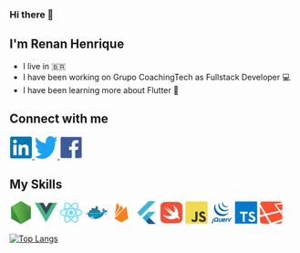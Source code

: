 ### Hi there 👋
## I'm Renan Henrique
- I live in 🇧🇷
- I have been working on Grupo CoachingTech as Fullstack Developer 💻
- I have been learning more about Flutter 💖

## Connect with me
<a href="">
  <img src="https://raw.githubusercontent.com/devicons/devicon/master/icons/linkedin/linkedin-original.svg" heigth="30" width="40"/>
</a>
<a href="">
  <img src="https://raw.githubusercontent.com/devicons/devicon/master/icons/twitter/twitter-original.svg" heigth="30" width="40"/>
</a>
<a href="">
  <img src="https://raw.githubusercontent.com/devicons/devicon/master/icons/facebook/facebook-original.svg" heigth="30" width="40"/>
</a>

## My Skills

<img src="https://raw.githubusercontent.com/devicons/devicon/master/icons/nodejs/nodejs-original.svg" heigth="30" width="40" style="max-width:100%"></img>
<img src="https://raw.githubusercontent.com/devicons/devicon/master/icons/vuejs/vuejs-original.svg" heigth="30" width="40" style="max-width:100%"></img>
<img src="https://raw.githubusercontent.com/devicons/devicon/master/icons/react/react-original.svg" heigth="30" width="40" style="max-width:100%"></img>
<img src="https://raw.githubusercontent.com/devicons/devicon/master/icons/docker/docker-original.svg" heigth="30" width="40" style="max-width:100%"></img>
<img src="https://raw.githubusercontent.com/devicons/devicon/master/icons/firebase/firebase-plain.svg" heigth="30" width="40" style="max-width:100%"></img>
<img src="https://raw.githubusercontent.com/devicons/devicon/master/icons/flutter/flutter-original.svg" heigth="30" width="40" style="max-width:100%"></img>
<img src="https://raw.githubusercontent.com/devicons/devicon/master/icons/swift/swift-original.svg" heigth="30" width="40" style="max-width:100%"></img>
<img src="https://raw.githubusercontent.com/devicons/devicon/master/icons/javascript/javascript-original.svg" heigth="30" width="40" style="max-width:100%"></img>
<img src="https://raw.githubusercontent.com/devicons/devicon/master/icons/jquery/jquery-plain-wordmark.svg" heigth="30" width="40" style="max-width:100%"></img>
<img src="https://raw.githubusercontent.com/devicons/devicon/master/icons/typescript/typescript-original.svg" heigth="30" width="40" style="max-width:100%"></img>
<img src="https://raw.githubusercontent.com/devicons/devicon/master/icons/laravel/laravel-plain.svg" heigth="30" width="40" style="max-width:100%"></img>


[![Top Langs](https://github-readme-stats.vercel.app/api/top-langs/?username=renamcomn)](https://github.com/renamcomn/github-readme-stats)


<!--
**renamcomn/renamcomn** is a ✨ _special_ ✨ repository because its `README.md` (this file) appears on your GitHub profile.

Here are some ideas to get you started:

- 🔭 I’m currently working on ...
- 🌱 I’m currently learning ...
- 👯 I’m looking to collaborate on ...
- 🤔 I’m looking for help with ...
- 💬 Ask me about ...
- 📫 How to reach me: ...
- 😄 Pronouns: ...
- ⚡ Fun fact: ...
-->
